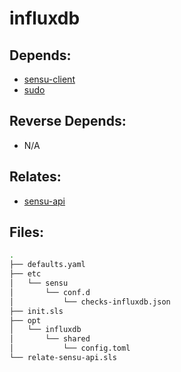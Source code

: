 # influxdb

## Depends:

  -  [sensu-client](/salt/sensu-client)
  -  [sudo](/salt/sudo)

## Reverse Depends:

  -  N/A

## Relates:

  -  [sensu-api](/salt/sensu-api)

## Files:

```bash
.
├── defaults.yaml
├── etc
│   └── sensu
│       └── conf.d
│           └── checks-influxdb.json
├── init.sls
├── opt
│   └── influxdb
│       └── shared
│           └── config.toml
└── relate-sensu-api.sls
```
